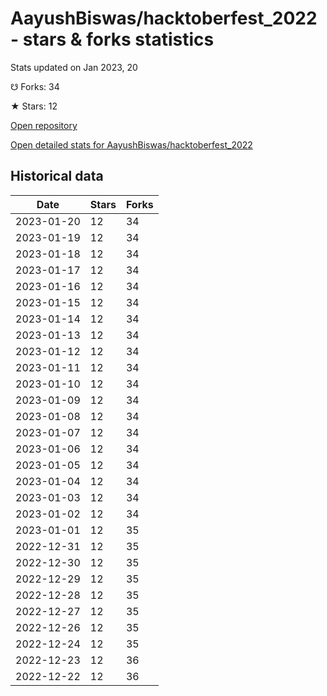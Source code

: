 # AayushBiswas/hacktoberfest_2022 - stars & forks statistics

Stats updated on Jan 2023, 20

☋ Forks: 34

★ Stars: 12

[Open repository](https://github.com/AayushBiswas/hacktoberfest_2022)

[Open detailed stats for AayushBiswas/hacktoberfest_2022](https://reviewgithub.com/rep/AayushBiswas/hacktoberfest_2022)

## Historical data
| Date | Stars | Forks |
|------|-------|-------|
| 2023-01-20 | 12 | 34 | 
| 2023-01-19 | 12 | 34 | 
| 2023-01-18 | 12 | 34 | 
| 2023-01-17 | 12 | 34 | 
| 2023-01-16 | 12 | 34 | 
| 2023-01-15 | 12 | 34 | 
| 2023-01-14 | 12 | 34 | 
| 2023-01-13 | 12 | 34 | 
| 2023-01-12 | 12 | 34 | 
| 2023-01-11 | 12 | 34 | 
| 2023-01-10 | 12 | 34 | 
| 2023-01-09 | 12 | 34 | 
| 2023-01-08 | 12 | 34 | 
| 2023-01-07 | 12 | 34 | 
| 2023-01-06 | 12 | 34 | 
| 2023-01-05 | 12 | 34 | 
| 2023-01-04 | 12 | 34 | 
| 2023-01-03 | 12 | 34 | 
| 2023-01-02 | 12 | 34 | 
| 2023-01-01 | 12 | 35 | 
| 2022-12-31 | 12 | 35 | 
| 2022-12-30 | 12 | 35 | 
| 2022-12-29 | 12 | 35 | 
| 2022-12-28 | 12 | 35 | 
| 2022-12-27 | 12 | 35 | 
| 2022-12-26 | 12 | 35 | 
| 2022-12-24 | 12 | 35 | 
| 2022-12-23 | 12 | 36 | 
| 2022-12-22 | 12 | 36 | 

